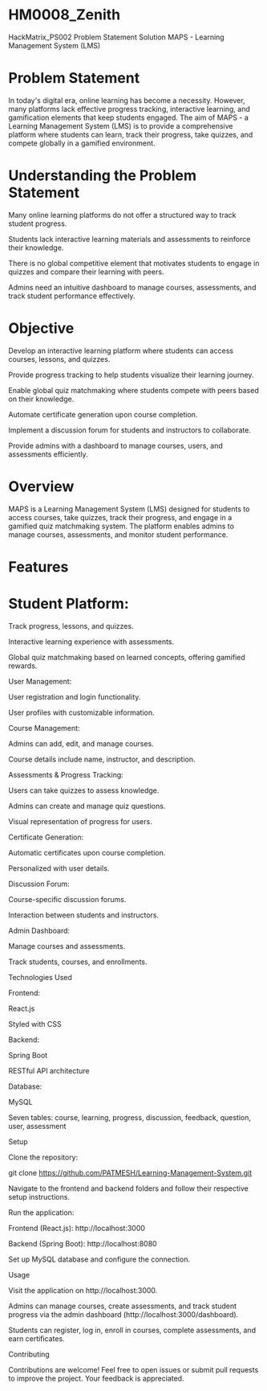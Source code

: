 # HM0008_Zenith
HackMatrix_PS002 Problem Statement Solution
MAPS - Learning Management System (LMS)

# Problem Statement

In today's digital era, online learning has become a necessity. However, many platforms lack effective progress tracking, interactive learning, and gamification elements that keep students engaged. The aim of MAPS - a Learning Management System (LMS) is to provide a comprehensive platform where students can learn, track their progress, take quizzes, and compete globally in a gamified environment.

# Understanding the Problem Statement

Many online learning platforms do not offer a structured way to track student progress.

Students lack interactive learning materials and assessments to reinforce their knowledge.

There is no global competitive element that motivates students to engage in quizzes and compare their learning with peers.

Admins need an intuitive dashboard to manage courses, assessments, and track student performance effectively.

# Objective

Develop an interactive learning platform where students can access courses, lessons, and quizzes.

Provide progress tracking to help students visualize their learning journey.

Enable global quiz matchmaking where students compete with peers based on their knowledge.

Automate certificate generation upon course completion.

Implement a discussion forum for students and instructors to collaborate.

Provide admins with a dashboard to manage courses, users, and assessments efficiently.

# Overview

MAPS is a Learning Management System (LMS) designed for students to access courses, take quizzes, track their progress, and engage in a gamified quiz matchmaking system. The platform enables admins to manage courses, assessments, and monitor student performance.

# Features

# Student Platform:

Track progress, lessons, and quizzes.

Interactive learning experience with assessments.

Global quiz matchmaking based on learned concepts, offering gamified rewards.

User Management:

User registration and login functionality.

User profiles with customizable information.

Course Management:

Admins can add, edit, and manage courses.

Course details include name, instructor, and description.

Assessments & Progress Tracking:

Users can take quizzes to assess knowledge.

Admins can create and manage quiz questions.

Visual representation of progress for users.

Certificate Generation:

Automatic certificates upon course completion.

Personalized with user details.

Discussion Forum:

Course-specific discussion forums.

Interaction between students and instructors.

Admin Dashboard:

Manage courses and assessments.

Track students, courses, and enrollments.

Technologies Used

Frontend:

React.js

Styled with CSS

Backend:

Spring Boot

RESTful API architecture

Database:

MySQL

Seven tables: course, learning, progress, discussion, feedback, question, user, assessment

Setup

Clone the repository:

git clone https://github.com/PATMESH/Learning-Management-System.git

Navigate to the frontend and backend folders and follow their respective setup instructions.

Run the application:

Frontend (React.js): http://localhost:3000

Backend (Spring Boot): http://localhost:8080

Set up MySQL database and configure the connection.

Usage

Visit the application on http://localhost:3000.

Admins can manage courses, create assessments, and track student progress via the admin dashboard (http://localhost:3000/dashboard).

Students can register, log in, enroll in courses, complete assessments, and earn certificates.

Contributing

Contributions are welcome! Feel free to open issues or submit pull requests to improve the project. Your feedback is appreciated.
